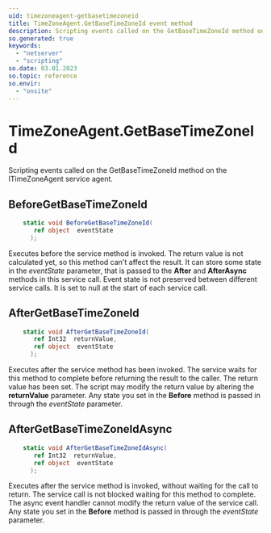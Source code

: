 ```yaml
---
uid: timezoneagent-getbasetimezoneid
title: TimeZoneAgent.GetBaseTimeZoneId event method
description: Scripting events called on the GetBaseTimeZoneId method on the TimeZoneAgent service agent.
so.generated: true
keywords:
  - "netserver"
  - "scripting"
so.date: 03.01.2023
so.topic: reference
so.envir:
  - "onsite"
---
```

# TimeZoneAgent.GetBaseTimeZoneId

Scripting events called on the <see cref='M:SuperOffice.CRM.Services.ITimeZoneAgent.GetBaseTimeZoneId'>GetBaseTimeZoneId</see> method on the <see cref='ITimeZoneAgent'>ITimeZoneAgent</see>  service agent.

## BeforeGetBaseTimeZoneId
```cs
    static void BeforeGetBaseTimeZoneId(
       ref object  eventState
      );
```
Executes before the service method is invoked.
The return value is not calculated yet, so this method can't affect the result.
It can store some state in the *eventState* parameter, that is passed to the **After** and **AfterAsync** methods in this service call.
Event state is not preserved between different service calls. It is set to null at the start of each service call.
## AfterGetBaseTimeZoneId
```cs
    static void AfterGetBaseTimeZoneId(
       ref Int32  returnValue,
       ref object  eventState
      );
```
Executes after the service method has been invoked. The service waits for this method to complete before returning the result to the caller.
The return value has been set. The script may modify the return value by altering the **returnValue** parameter.
Any state you set in the **Before** method is passed in through the *eventState* parameter.
## AfterGetBaseTimeZoneIdAsync
```cs
    static void AfterGetBaseTimeZoneIdAsync(
       ref Int32  returnValue,
       ref object  eventState
      );
```
Executes after the service method is invoked, without waiting for the call to return.
The service call is not blocked waiting for this method to complete.
The async event handler cannot modify the return value of the service call.
Any state you set in the **Before** method is passed in through the *eventState* parameter.


